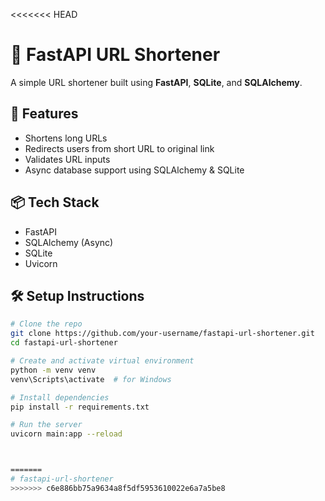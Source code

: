 <<<<<<< HEAD
# 🔗 FastAPI URL Shortener

A simple URL shortener built using **FastAPI**, **SQLite**, and **SQLAlchemy**.

## 🚀 Features
- Shortens long URLs
- Redirects users from short URL to original link
- Validates URL inputs
- Async database support using SQLAlchemy & SQLite

## 📦 Tech Stack
- FastAPI
- SQLAlchemy (Async)
- SQLite
- Uvicorn

## 🛠️ Setup Instructions

```bash
# Clone the repo
git clone https://github.com/your-username/fastapi-url-shortener.git
cd fastapi-url-shortener

# Create and activate virtual environment
python -m venv venv
venv\Scripts\activate  # for Windows

# Install dependencies
pip install -r requirements.txt

# Run the server
uvicorn main:app --reload



=======
# fastapi-url-shortener
>>>>>>> c6e886bb75a9634a8f5df5953610022e6a7a5be8
